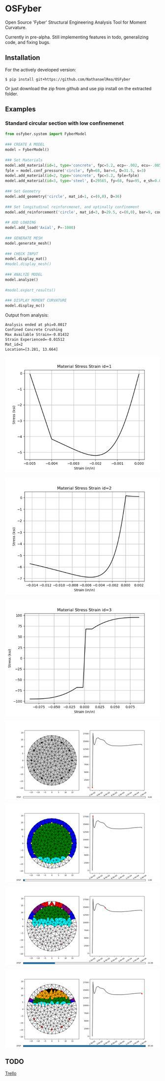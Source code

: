 # OSFyber

Open Source 'Fyber' Structural Engineering Analysis Tool for Moment Curvature.

Currently in pre-alpha. Still implementing features in todo, generalizing code, and fixing bugs.

## Installation

For the actively developed version:

```
$ pip install git+https://github.com/NathanaelRea/OSFyber
```

Or just download the zip from github and use pip install on the extracted folder.

## Examples

### Standard circular section with low confinemenet

```python
from osfyber.system import FyberModel

### CREATE A MODEL
model = FyberModel()

### Set Materials
model.add_material(id=1, type='concrete', fpc=5.2, ecp=-.002, ecu=-.005)
fple = model.conf_pressure('circle', fyh=68, bar=4, D=31.5, s=3)
model.add_material(id=2, type='concrete', fpc=5.2, fple=fple)
model.add_material(id=3, type='steel', E=29565, fy=68, fsu=95, e_sh=0.0125, e_su=0.09, P=2.8)

### Set Geometry
model.add_geometry('circle', mat_id=1, c=(0,0), D=36)

### Set longitudinal reinforcmenet, and optinally confinement
model.add_reinforcement('circle', mat_id=3, D=29.5, c=(0,0), bar=9, count=12, conf_id=2)

## ADD LOADING
model.add_load('Axial', P=-1000)

### GENERATE MESH
model.generate_mesh()

### CHECK INPUT
model.display_mat()
#model.display_mesh()

### ANALYZE MODEL
model.analyze()

#model.export_results()

### DISPLAY MOMENT CURVATURE
model.display_mc()
```

Output from analysis:

```
Analysis ended at phi=0.0017
Confined Concrete Crushing
Max Available Strain=-0.01432
Strain Experienced=-0.01512
Mat_id=2
Location=[3.281, 13.664]
```


![Example 1 Material Unconfined Concrete](Pics/Example_1_Mat_1.png)

![Example 1 Material Confined Concrete](Pics/Example_1_Mat_2.png)

![Example 1 Material Steel](Pics/Example_1_Mat_3.png)

![Example 1 Initial Plot](Pics/Example_1_Pic_1.png)

![Example 1 First point within yield](Pics/Example_1_Pic_2.png)

![Example 1 First point with cover crushing on compression end](Pics/Example_1_Pic_3.png)

![Example 1 Ultimate ductility - Failure of confined concrete](Pics/Example_1_Pic_4.png)


## TODO

[Trello](https://trello.com/b/FFrJVfhk/osfyber)

